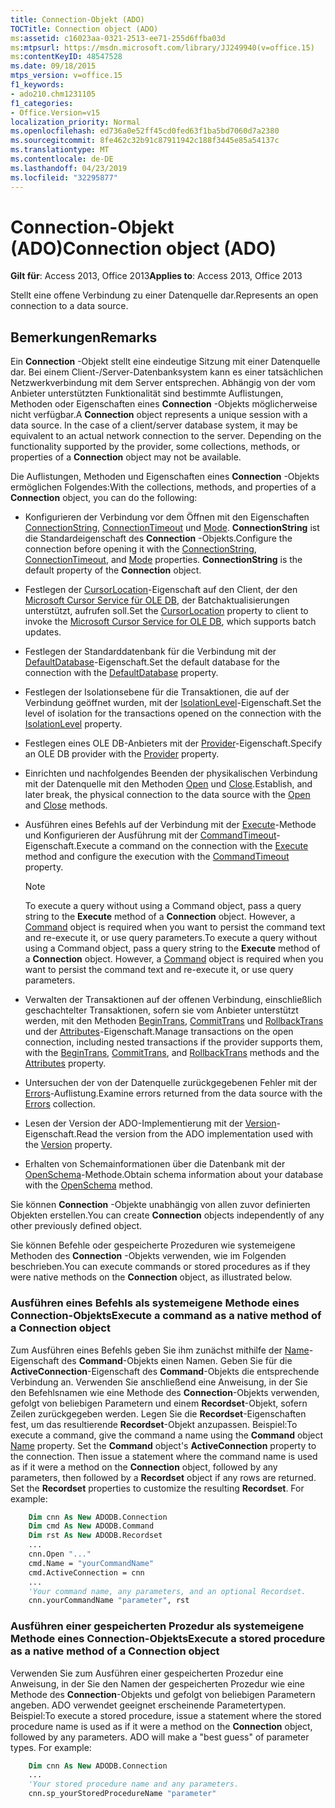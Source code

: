 ```yaml
---
title: Connection-Objekt (ADO)
TOCTitle: Connection object (ADO)
ms:assetid: c16023aa-0321-2513-ee71-255d6ffba03d
ms:mtpsurl: https://msdn.microsoft.com/library/JJ249940(v=office.15)
ms:contentKeyID: 48547528
ms.date: 09/18/2015
mtps_version: v=office.15
f1_keywords:
- ado210.chm1231105
f1_categories:
- Office.Version=v15
localization_priority: Normal
ms.openlocfilehash: ed736a0e52ff45cd0fed63f1ba5bd7060d7a2380
ms.sourcegitcommit: 8fe462c32b91c87911942c188f3445e85a54137c
ms.translationtype: MT
ms.contentlocale: de-DE
ms.lasthandoff: 04/23/2019
ms.locfileid: "32295877"
---
```

# <a name="connection-object-ado"></a><span data-ttu-id="f2264-102">Connection-Objekt (ADO)</span><span class="sxs-lookup"><span data-stu-id="f2264-102">Connection object (ADO)</span></span>

<span data-ttu-id="f2264-103">**Gilt für**: Access 2013, Office 2013</span><span class="sxs-lookup"><span data-stu-id="f2264-103">**Applies to**: Access 2013, Office 2013</span></span>

<span data-ttu-id="f2264-104">Stellt eine offene Verbindung zu einer Datenquelle dar.</span><span class="sxs-lookup"><span data-stu-id="f2264-104">Represents an open connection to a data source.</span></span>

## <a name="remarks"></a><span data-ttu-id="f2264-105">Bemerkungen</span><span class="sxs-lookup"><span data-stu-id="f2264-105">Remarks</span></span>

<span data-ttu-id="f2264-p101">Ein **Connection** -Objekt stellt eine eindeutige Sitzung mit einer Datenquelle dar. Bei einem Client-/Server-Datenbanksystem kann es einer tatsächlichen Netzwerkverbindung mit dem Server entsprechen. Abhängig von der vom Anbieter unterstützten Funktionalität sind bestimmte Auflistungen, Methoden oder Eigenschaften eines **Connection** -Objekts möglicherweise nicht verfügbar.</span><span class="sxs-lookup"><span data-stu-id="f2264-p101">A **Connection** object represents a unique session with a data source. In the case of a client/server database system, it may be equivalent to an actual network connection to the server. Depending on the functionality supported by the provider, some collections, methods, or properties of a **Connection** object may not be available.</span></span>

<span data-ttu-id="f2264-109">Die Auflistungen, Methoden und Eigenschaften eines **Connection** -Objekts ermöglichen Folgendes:</span><span class="sxs-lookup"><span data-stu-id="f2264-109">With the collections, methods, and properties of a **Connection** object, you can do the following:</span></span>

  - <span data-ttu-id="f2264-p102">Konfigurieren der Verbindung vor dem Öffnen mit den Eigenschaften [ConnectionString](connectionstring-property-ado.md), [ConnectionTimeout](connectiontimeout-property-ado.md) und [Mode](mode-property-ado.md). **ConnectionString** ist die Standardeigenschaft des **Connection** -Objekts.</span><span class="sxs-lookup"><span data-stu-id="f2264-p102">Configure the connection before opening it with the [ConnectionString](connectionstring-property-ado.md), [ConnectionTimeout](connectiontimeout-property-ado.md), and [Mode](mode-property-ado.md) properties. **ConnectionString** is the default property of the **Connection** object.</span></span>

  - <span data-ttu-id="f2264-112">Festlegen der [CursorLocation](cursorlocation-property-ado.md)-Eigenschaft auf den Client, der den [Microsoft Cursor Service für OLE DB](microsoft-cursor-service-for-ole-db-ado-service-component.md), der Batchaktualisierungen unterstützt, aufrufen soll.</span><span class="sxs-lookup"><span data-stu-id="f2264-112">Set the [CursorLocation](cursorlocation-property-ado.md) property to client to invoke the [Microsoft Cursor Service for OLE DB](microsoft-cursor-service-for-ole-db-ado-service-component.md), which supports batch updates.</span></span>

  - <span data-ttu-id="f2264-113">Festlegen der Standarddatenbank für die Verbindung mit der [DefaultDatabase](defaultdatabase-property-ado.md)-Eigenschaft.</span><span class="sxs-lookup"><span data-stu-id="f2264-113">Set the default database for the connection with the [DefaultDatabase](defaultdatabase-property-ado.md) property.</span></span>

  - <span data-ttu-id="f2264-114">Festlegen der Isolationsebene für die Transaktionen, die auf der Verbindung geöffnet wurden, mit der [IsolationLevel](isolationlevel-property-ado.md)-Eigenschaft.</span><span class="sxs-lookup"><span data-stu-id="f2264-114">Set the level of isolation for the transactions opened on the connection with the [IsolationLevel](isolationlevel-property-ado.md) property.</span></span>

  - <span data-ttu-id="f2264-115">Festlegen eines OLE DB-Anbieters mit der [Provider](provider-property-ado.md)-Eigenschaft.</span><span class="sxs-lookup"><span data-stu-id="f2264-115">Specify an OLE DB provider with the [Provider](provider-property-ado.md) property.</span></span>

  - <span data-ttu-id="f2264-116">Einrichten und nachfolgendes Beenden der physikalischen Verbindung mit der Datenquelle mit den Methoden [Open](open-method-ado-connection.md) und [Close](close-method-ado.md).</span><span class="sxs-lookup"><span data-stu-id="f2264-116">Establish, and later break, the physical connection to the data source with the [Open](open-method-ado-connection.md) and [Close](close-method-ado.md) methods.</span></span>

  - <span data-ttu-id="f2264-117">Ausführen eines Befehls auf der Verbindung mit der [Execute](https://docs.microsoft.com/office/vba/access/concepts/miscellaneous/execute-method-ado-connection)-Methode und Konfigurieren der Ausführung mit der [CommandTimeout](commandtimeout-property-ado.md)-Eigenschaft.</span><span class="sxs-lookup"><span data-stu-id="f2264-117">Execute a command on the connection with the [Execute](https://docs.microsoft.com/office/vba/access/concepts/miscellaneous/execute-method-ado-connection) method and configure the execution with the [CommandTimeout](commandtimeout-property-ado.md) property.</span></span>
    
    > [!NOTE]
    > <span data-ttu-id="f2264-p103">To execute a query without using a Command object, pass a query string to the **Execute** method of a **Connection** object. However, a [Command](command-object-ado.md) object is required when you want to persist the command text and re-execute it, or use query parameters.</span><span class="sxs-lookup"><span data-stu-id="f2264-p103">To execute a query without using a Command object, pass a query string to the **Execute** method of a **Connection** object. However, a [Command](command-object-ado.md) object is required when you want to persist the command text and re-execute it, or use query parameters.</span></span>

  - <span data-ttu-id="f2264-120">Verwalten der Transaktionen auf der offenen Verbindung, einschließlich geschachtelter Transaktionen, sofern sie vom Anbieter unterstützt werden, mit den Methoden [BeginTrans](begintrans-committrans-and-rollbacktrans-methods-ado.md), [CommitTrans](begintrans-committrans-and-rollbacktrans-methods-ado.md) und [RollbackTrans](begintrans-committrans-and-rollbacktrans-methods-ado.md) und der [Attributes](attributes-property-ado.md)-Eigenschaft.</span><span class="sxs-lookup"><span data-stu-id="f2264-120">Manage transactions on the open connection, including nested transactions if the provider supports them, with the [BeginTrans](begintrans-committrans-and-rollbacktrans-methods-ado.md), [CommitTrans](begintrans-committrans-and-rollbacktrans-methods-ado.md), and [RollbackTrans](begintrans-committrans-and-rollbacktrans-methods-ado.md) methods and the [Attributes](attributes-property-ado.md) property.</span></span>

  - <span data-ttu-id="f2264-121">Untersuchen der von der Datenquelle zurückgegebenen Fehler mit der [Errors](errors-collection-ado.md)-Auflistung.</span><span class="sxs-lookup"><span data-stu-id="f2264-121">Examine errors returned from the data source with the [Errors](errors-collection-ado.md) collection.</span></span>

  - <span data-ttu-id="f2264-122">Lesen der Version der ADO-Implementierung mit der [Version](version-property-ado.md)-Eigenschaft.</span><span class="sxs-lookup"><span data-stu-id="f2264-122">Read the version from the ADO implementation used with the [Version](version-property-ado.md) property.</span></span>

  - <span data-ttu-id="f2264-123">Erhalten von Schemainformationen über die Datenbank mit der [OpenSchema](openschema-method-ado.md)-Methode.</span><span class="sxs-lookup"><span data-stu-id="f2264-123">Obtain schema information about your database with the [OpenSchema](openschema-method-ado.md) method.</span></span>

<span data-ttu-id="f2264-124">Sie können **Connection** -Objekte unabhängig von allen zuvor definierten Objekten erstellen.</span><span class="sxs-lookup"><span data-stu-id="f2264-124">You can create **Connection** objects independently of any other previously defined object.</span></span>

<span data-ttu-id="f2264-125">Sie können Befehle oder gespeicherte Prozeduren wie systemeigene Methoden des **Connection** -Objekts verwenden, wie im Folgenden beschrieben.</span><span class="sxs-lookup"><span data-stu-id="f2264-125">You can execute commands or stored procedures as if they were native methods on the **Connection** object, as illustrated below.</span></span>

### <a name="execute-a-command-as-a-native-method-of-a-connection-object"></a><span data-ttu-id="f2264-126">Ausführen eines Befehls als systemeigene Methode eines Connection-Objekts</span><span class="sxs-lookup"><span data-stu-id="f2264-126">Execute a command as a native method of a Connection object</span></span>

<span data-ttu-id="f2264-p104">Zum Ausführen eines Befehls geben Sie ihm zunächst mithilfe der [Name](name-property-ado.md)-Eigenschaft des **Command**-Objekts einen Namen. Geben Sie für die **ActiveConnection**-Eigenschaft des **Command**-Objekts die entsprechende Verbindung an. Verwenden Sie anschließend eine Anweisung, in der Sie den Befehlsnamen wie eine Methode des **Connection**-Objekts verwenden, gefolgt von beliebigen Parametern und einem **Recordset**-Objekt, sofern Zeilen zurückgegeben werden. Legen Sie die **Recordset**-Eigenschaften fest, um das resultierende **Recordset**-Objekt anzupassen. Beispiel:</span><span class="sxs-lookup"><span data-stu-id="f2264-p104">To execute a command, give the command a name using the **Command** object [Name](name-property-ado.md) property. Set the **Command** object's **ActiveConnection** property to the connection. Then issue a statement where the command name is used as if it were a method on the **Connection** object, followed by any parameters, then followed by a **Recordset** object if any rows are returned. Set the **Recordset** properties to customize the resulting **Recordset**. For example:</span></span>

```vb
    Dim cnn As New ADODB.Connection
    Dim cmd As New ADODB.Command
    Dim rst As New ADODB.Recordset
    ...
    cnn.Open "..."
    cmd.Name = "yourCommandName"
    cmd.ActiveConnection = cnn
    ...
    'Your command name, any parameters, and an optional Recordset.
    cnn.yourCommandName "parameter", rst
```

### <a name="execute-a-stored-procedure-as-a-native-method-of-a-connection-object"></a><span data-ttu-id="f2264-132">Ausführen einer gespeicherten Prozedur als systemeigene Methode eines Connection-Objekts</span><span class="sxs-lookup"><span data-stu-id="f2264-132">Execute a stored procedure as a native method of a Connection object</span></span>

<span data-ttu-id="f2264-p105">Verwenden Sie zum Ausführen einer gespeicherten Prozedur eine Anweisung, in der Sie den Namen der gespeicherten Prozedur wie eine Methode des **Connection**-Objekts und gefolgt von beliebigen Parametern angeben. ADO verwendet geeignet erscheinende Parametertypen. Beispiel:</span><span class="sxs-lookup"><span data-stu-id="f2264-p105">To execute a stored procedure, issue a statement where the stored procedure name is used as if it were a method on the **Connection** object, followed by any parameters. ADO will make a "best guess" of parameter types. For example:</span></span>

```vb
    Dim cnn As New ADODB.Connection
    ...
    'Your stored procedure name and any parameters.
    cnn.sp_yourStoredProcedureName "parameter"
```
